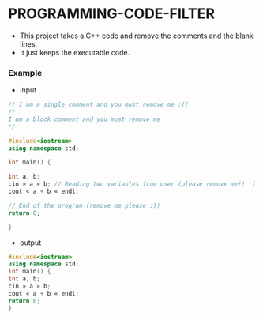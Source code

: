 # PROGRAMMING-CODE-FILTER
* This project takes a C++ code and remove the comments and the blank lines.
* It just keeps the executable code.

### Example
* input
```cpp
// I am a single comment and you must remove me :((
/*
I am a block comment and you must remove me
*/

#include<iostream>
using namespace std;

int main() {

int a, b;
cin » a » b; // Reading two variables from user (please remove me!! :( )
cout « a + b « endl;

// End of the program (remove me please :))
return 0;

}
```

* output
```cpp
#include<iostream>
using namespace std;
int main() {
int a, b;
cin » a » b; 
cout « a + b « endl;
return 0;
}
```
